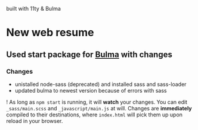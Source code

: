 built with 11ty & Bulma  
# New web resume 


## Used  start package for [Bulma](http://bulma.io) with changes

### Changes

 - unistalled node-sass (deprecated) and installed sass and sass-loader
 - updated bulma to newest version because of errors with sass

! As long as `npm start` is running, it will **watch** your changes. You can edit `_sass/main.scss` and `_javascript/main.js` at will. Changes are **immediately** compiled to their destinations, where `index.html` will pick them up upon reload in your browser.


